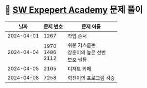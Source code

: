# 📄 [SW Expepert Academy](https://swexpertacademy.com/main/main.do) 문제 풀이

| 날짜       | 문제 번호                | 문제 이름                                            |
| ---------- | ------------------------ | ---------------------------------------------------- |
| 2024-04-01 | 1267                     | 작업 순서                                            |
| 2024-04-04 | 1970 <br> 1486 <br> 2112 | 쉬운 거스름돈 <br> 장훈이의 높은 선반 <br> 보호 필름 |
| 2024-04-05 | 2105                     | 디저트 카페                                          |
| 2024-04-08 | 7258                     | 혁진이의 프로그램 검증                               |
